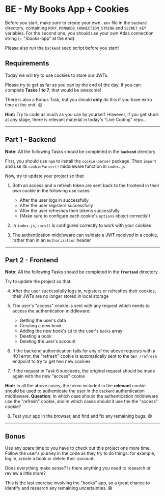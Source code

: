 # BE - My Books App + Cookies

Before you start, make sure to create your own `.env` file in the `backend` directory, containing `PORT`, `MONGODB_CONNECTION_STRING` and `SECRET_KEY` variables. For the second one, you should use your own Atlas connection string (+ "/books-app" at the end).

Please also run the `backend` seed script before you start!

## Requirements

Today we will try to use cookies to store our JWTs.

Please try to get as far as you can by the end of the day. If you can complete **Tasks 1 to 7**, that would be awesome!

There is also a Bonus Task, but you should **only** do this if you have extra time at the end. :smile:

**Hint:** Try to code as much as you can by yourself. However, if you get stuck at any stage, there is relevant material in today's "Live Coding" repo...

---

## Part 1 - Backend

**Note:** All the following Tasks should be completed in the **`backend`** directory

First, you should use `npm` to install the `cookie-parser` package. Then `import` and use its `cookieParser()` middleware function in `index.js`.

Now, try to update your project so that:

1. Both an access and a refresh token are sent back to the frontend in their own cookie in the following use cases:
    - After the user logs in successfully
    - After the user registers successfully
    - After the user refreshes their tokens successfully
    - (Make sure to configure each cookie's `options` object correctly!)

2. In `index.js`, `cors()` is configured correctly to work with your cookies
  
3. The authentication middleware can validate a JWT received in a cookie, rather than in an `Authorization` header 

---

## Part 2 - Frontend

**Note:** All the following Tasks should be completed in the **`frontend`** directory.

Try to update the project so that:

4. After the user successfully logs in, registers or refreshes their cookies, their JWTs are no longer stored in local storage

5. The user's "access" cookie is sent with any request which needs to access the authentication middleware: 
    - Getting the user's data
    - Creating a new book
    - Adding the new book's `id` to the user's `books` array
    - Deleting a book
    - Deleting the user's account

6. If the backend authentication fails for any of the above requests with a 401 error, the "refresh" cookie is automatically sent to the `GET /refresh` endpoint to try to get two new cookies

7. If the request in Task 6 succeeds, the original request should be made again with the new "access" cookie

**Hint:** In all the above cases, the token included in the **relevant** cookie should be used to authenticate the user in the `backend` authentication middleware. **Question:** In which case should the authentication middleware use the "refresh" cookie, and in which cases should it use the the "access" cookie?

8. Test your app in the browser, and find and fix any remaining bugs. :smile:

---

## Bonus

Use any spare time to you have to check out this project one more time. Follow the user's journey in the code as they try to do things: for example, log in, create a book or delete their account.

Does everything make sense? Is there anything you need to research or review a little more?

This is the last exercise involving the "books" app, so a great chance to identify and research any remaining uncertainties. :smile: